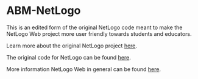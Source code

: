 # ABM-NetLogo

This is an edited form of the original NetLogo code meant to make the NetLogo Web project more user friendly towards students and educators.

Learn more about the original NetLogo project [here](https://ccl.northwestern.edu/netlogo/).

The original code for NetLogo can be found [here](https://github.com/NetLogo).

More information NetLogo Web in general can be found [here](https://github.com/NetLogo/NetLogo/wiki/NetLogo-Web).
